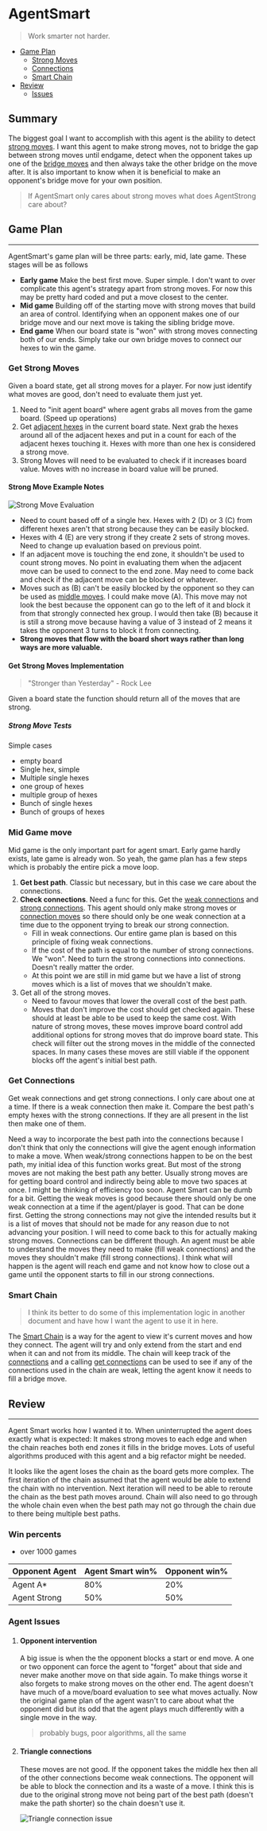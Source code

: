 # AgentSmart

> Work smarter not harder.

- [Game Plan](#game-plan)
  - [Strong Moves](#get-strong-moves)
  - [Connections](#get-connections)
  - [Smart Chain](#smart-chain)
- [Review](#review)
  - [Issues](#agent-issues)

## Summary

The biggest goal I want to accomplish with this agent is the ability to detect [strong moves](/wiki/Glossary.md#strong-move). I want this agent to make strong moves, not to bridge the gap between strong moves until endgame, detect when the opponent takes up one of the [bridge moves](/wiki/Glossary.md/#bridge-move) and then always take the other bridge on the move after. It is also important to know when it is beneficial to make an opponent's bridge move for your own position.

> If AgentSmart only cares about strong moves what does AgentStrong care about?

## Game Plan

---

AgentSmart's game plan will be three parts: early, mid, late game. These stages will be as follows

- **Early game** Make the best first move. Super simple. I don't want to over complicate this agent's strategy apart from strong moves. For now this may be pretty hard coded and put a move closest to the center.
- **Mid game** Building off of the starting move with strong moves that build an area of control. Identifying when an opponent makes one of our bridge move and our next move is taking the sibling bridge move.
- **End game** When our board state is "won" with strong moves connecting both of our ends. Simply take our own bridge moves to connect our hexes to win the game.

### Get Strong Moves

Given a board state, get all strong moves for a player. For now just identify what moves are good, don't need to evaluate them just yet.

1. Need to "init agent board" where agent grabs all moves from the game board. (Speed up operations)
1. Get [adjacent hexes](/wiki/Glossary.md#adjacent-hex) in the current board state. Next grab the hexes around all of the adjacent hexes and put in a count for each of the adjacent hexes touching it. Hexes with more than one hex is considered a strong move.
1. Strong Moves will need to be evaluated to check if it increases board value. Moves with no increase in board value will be pruned.

#### Strong Move Example Notes

![Strong Move Evaluation](/wiki/images/resize.png)

- Need to count based off of a single hex. Hexes with 2 (D) or 3 (C) from different hexes aren't that strong because they can be easily blocked.
- Hexes with 4 (E) are very strong if they create 2 sets of strong moves. Need to change up evaluation based on previous point.
- If an adjacent move is touching the end zone, it shouldn't be used to count strong moves. No point in evaluating them when the adjacent move can be used to connect to the end zone. May need to come back and check if the adjacent move can be blocked or whatever.
- Moves such as (B) can't be easily blocked by the opponent so they can be used as [middle moves](/wiki/Glossary#middle-move). I could make move (A). This move may not look the best because the opponent can go to the left of it and block it from that strongly connected hex group. I would then take (B) because it is still a strong move because having a value of 3 instead of 2 means it takes the opponent 3 turns to block it from connecting.
- **Strong moves that flow with the board short ways rather than long ways are more valuable.**

#### Get Strong Moves Implementation

> "Stronger than Yesterday" - Rock Lee

Given a board state the function should return all of the moves that are strong.

##### Strong Move Tests

Simple cases

- empty board
- Single hex, simple
- Multiple single hexes
- one group of hexes
- multiple group of hexes
- Bunch of single hexes
- Bunch of groups of hexes

### Mid Game move

Mid game is the only important part for agent smart. Early game hardly exists, late game is already won. So yeah, the game plan has a few steps which is probably the entire pick a move loop.

1. **Get best path**. Classic but necessary, but in this case we care about the connections.
1. **Check connections**. Need a func for this. Get the [weak connections](/wiki/Glossary#weakly-connected) and [strong connections](/wiki/Glossary.md#strongly-connected). This agent should only make strong moves or [connection moves](/wiki/Glossary.md#connections) so there should only be one weak connection at a time due to the opponent trying to break our strong connection.
    - Fill in weak connections. Our entire game plan is based on this principle of fixing weak connections.
    - If the cost of the path is equal to the number of strong connections. We "won". Need to turn the strong connections into connections. Doesn't really matter the order.
    - At this point we are still in mid game but we have a list of strong moves which is a list of moves that we shouldn't make.
1. Get all of the strong moves.
    - Need to favour moves that lower the overall cost of the best path.
    - Moves that don't improve the cost should get checked again. These should at least be able to be used to keep the same cost. With nature of strong moves, these moves improve board control add additional options for strong moves that do improve board state. This check will filter out the strong moves in the middle of the connected spaces. In many cases these moves are still viable if the opponent blocks off the agent's initial best path.

### Get Connections

Get weak connections and get strong connections. I only care about one at a time. If there is a weak connection then make it. Compare the best path's empty hexes with the strong connections. If they are all present in the list then make one of them.

Need a way to incorporate the best path into the connections because I don't think that only the connections will give the agent enough information to make a move. When weak/strong connections happen to be on the best path, my initial idea of this function works great. But most of the strong moves are not making the best path any better. Usually strong moves are for getting board control and indirectly being able to move two spaces at once. I might be thinking of efficiency too soon. Agent Smart can be dumb for a bit. Getting the weak moves is good because there should only be one weak connection at a time if the agent/player is good. That can be done first. Getting the strong connections may not give the intended results but it is a list of moves that should not be made for any reason due to not advancing your position. I will need to come back to this for actually making strong moves. Connections can be different though. An agent must be able to understand the moves they need to make (fill weak connections) and the moves they shouldn't make (fill strong connections). I think what will happen is the agent will reach end game and not know how to close out a game until the opponent starts to fill in our strong connections.

### Smart Chain

> I think its better to do some of this implementation logic in another document and have how I want the agent to use it in here.

The [Smart Chain](./Agent-Smart/Smart-Chain.md) is a way for the agent to view it's current moves and how they connect. The agent will try and only extend from the start and end when it can and not from its middle. The chain will keep track of the [connections](/wiki/Glossary.md/#connections) and a calling [get connections](#get-connections) can be used to see if any of the connections used in the chain are weak, letting the agent know it needs to fill a bridge move.

## Review

---

Agent Smart works how I wanted it to. When uninterrupted the agent does exactly what is expected: It makes strong moves to each edge and when the chain reaches both end zones it fills in the bridge moves. Lots of useful algorithms produced with this agent and a big refactor might be needed.

It looks like the agent loses the chain as the board gets more complex. The first iteration of the chain assumed that the agent would be able to extend the chain with no intervention. Next iteration will need to be able to reroute the chain as the best path moves around. Chain will also need to go through the whole chain even when the best path may not go through the chain due to there being multiple best paths.

### Win percents

- over 1000 games

Opponent Agent | Agent Smart win% | Opponent win%
--|--|--
Agent A* | 80% | 20%
Agent Strong | 50% | 50%

### Agent Issues

1. #### Opponent intervention

    A big issue is when the the opponent blocks a start or end move. A one or two opponent can force the agent to "forget" about that side and never make another move on that side again. To make things worse it also forgets to make strong moves on the other end. The agent doesn't have much of a move/board evaluation to see what moves actually. Now the original game plan of the agent wasn't to care about what the opponent did but its odd that the agent plays much differently with a single move in the way.

    > probably bugs, poor algorithms, all the same

1. #### Triangle connections

    These moves are not good. If the opponent takes the middle hex then all of the other connections become weak connections. The opponent will be able to block the connection and its a waste of a move. I think this is due to the original strong move not being part of the best path (doesn't make the path shorter) so the chain doesn't use it.

    ![Triangle connection issue](/wiki/images/AgentSmartTriangleIssue.png)
